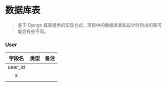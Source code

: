 # 数据库表

> 鉴于 Django 框架提供的实现方式，项目中的数据库表和设计时列出的表可能会有些不同。

### User

| 字段名  | 类型 | 备注 |
| :-----: | :--: | :--: |
| user_id |      |      |
|    x    |      |      |
|         |      |      |

